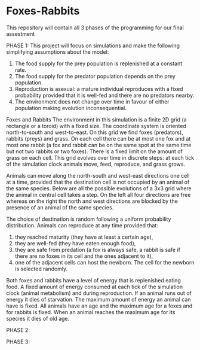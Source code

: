 # Foxes-Rabbits
This repository will contain all 3 phases of the programming for our final assestment

PHASE 1:
This project will focus on simulations and make the following simplifying assumptions about the
model:
1. The food supply for the prey population is replenished at a constant rate.
2. The food supply for the predator population depends on the prey population.
3. Reproduction is asexual: a mature individual reproduces with a fixed probability provided that it is well-fed and there are no predators nearby.
4. The environment does not change over time in favour of either population making evolution
inconsequential.

Foxes and Rabbits
The environment in this simulation is a finite 2D grid (a rectangle or a toroid) with a fixed size. The
coordinate system is oriented north-to-south and west-to-east. On this grid we find foxes (predators),
rabbits (preys) and grass. On each cell there can be at most one fox and at most one rabbit (a fox
and rabbit can be on the same spot at the same time but not two rabbits or two foxes). There is a
fixed limit on the amount of grass on each cell. This grid evolves over time in discrete steps: at each tick of the simulation clock animals move,
feed, reproduce, and grass grows.

Animals can move along the north-south and west-east directions one cell at a time, provided
that the destination cell is not occupied by an animal of the same species. Below are all the possible
evolutions of a 3x3 grid where the animal in central cell takes a step. On the left all four directions
are free whereas on the right the north and west directions are blocked by the presence of an animal
of the same species.

The choice of destination is random following a uniform probability distribution.
Animals can reproduce at any time provided that:
1. they reached maturity (they have at least a certain age),
2. they are well-fed (they have eaten enough food),
3. they are safe from predation (a fox is always safe, a rabbit is safe if there are no foxes in its cell
and the ones adjacent to it),
4. one of the adjacent cells can host the newborn.
The cell for the newborn is selected randomly.

Both foxes and rabbits have a level of energy that is replenished eating food. A fixed amount of
energy consumed at each tick of the simulation clock (animal metabolism) and during reproduction.
If an animal runs out of energy it dies of starvation. The maximum amount of energy an animal can
have is fixed.
All animals have an age and the maximum age for a foxes and for rabbits is fixed. When an animal
reaches the maximum age for its species it dies of old age.

PHASE 2:

PHASE 3:
